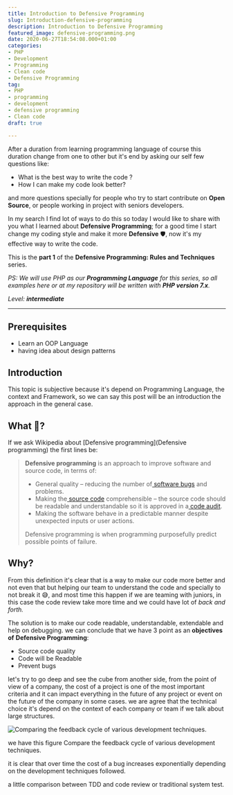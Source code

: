```yaml
---
title: Introduction to Defensive Programming
slug: Introduction-defensive-programming
description: Introduction to Defensive Programming
featured_image: defensive-programming.png
date: 2020-06-27T18:54:08.000+01:00
categories:
- PHP
- Development
- Programming
- Clean code
- Defensive Programming
tag:
- PHP
- programming
- development
- defensive programming
- Clean code
draft: true

---
```

After a duration from learning programming language of course this duration change from one to other but it's end by asking our self few questions like:

* What is the best way to write the code ?
* How I can make my code look better?

and more questions specially for people who try to start contribute on **Open Source**, or people working in project with seniors developers.

In my search I find lot of ways to do this so today I would like to share with you what I learned about **Defensive Programming**; for a good time I start change my coding style and make it more **Defensive** 🛡️, now it's  my effective way to write the code.

This is the **part 1** of the **Defensive Programming: Rules and Techniques** series.

_PS: We will use PHP as our **Programming Language** for this series, so all examples here or at my repository  will be written with **PHP version 7.x**._

_Level: **intermediate**_

***

## Prerequisites

* Learn an OOP Language
* having idea about design patterns

## Introduction

This topic is subjective because it's depend on Programming Language, the context and Framework, so we can say this post will be an introduction the approach in the general case.

## What 🤔?

If we ask Wikipedia about [Defensive programming](Defensive programming) the first lines be:

> **Defensive programming** is an approach to improve software and source code, in terms of:
>
> * General quality – reducing the number of[ software bugs](https://en.wikipedia.org/wiki/Software_bug) and problems.
> * Making the[ source code](https://en.wikipedia.org/wiki/Source_code) comprehensible – the source code should be readable and understandable so it is approved in a[ code audit](https://en.wikipedia.org/wiki/Code_audit).
> * Making the software behave in a predictable manner despite unexpected inputs or user actions.
>
> Defensive programming is when programming purposefully predict possible points of failure.

## Why?

From this definition it's clear that is a way to make our code more better and not even that but helping our team to understand the code and specially to not break it 😅, and most time this happen if we are teaming with juniors, in this case the code review take more time and we could have lot of _back and forth._

The solution is to make our code readable, understandable, extendable and help on debugging. we can conclude that we have 3 point as an **objectives of** **Defensive Programming**:

* Source code quality
* Code will be Readable
* Prevent bugs

let's try to go deep and see the cube from another side, from the point of view of a company, the cost of a project is one of the most important criteria and it can impact everything in the future of any project or event on the future of the company in some cases. we are agree that the technical choice it's depend on the context of each company or team if we talk about large structures.

![Comparing the feedback cycle of various development techniques.](/uploads/comparingtechniques.jpg "Comparing the feedback cycle of various development techniques.")

we have this figure Compare the feedback cycle of various development techniques.

it is clear that over time the cost of a bug increases exponentially depending on the development techniques followed.

a little comparison between TDD and code review or traditional system test.